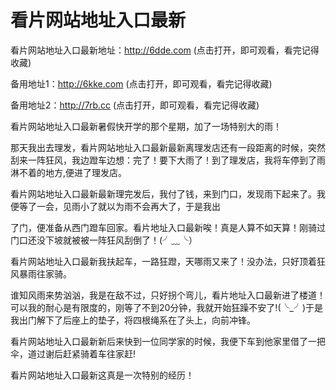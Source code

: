 # 看片网站地址入口最新

看片网站地址入口最新地址：http://6dde.com (点击打开，即可观看，看完记得收藏)

备用地址1：http://6kke.com (点击打开，即可观看，看完记得收藏)

备用地址2：http://7rb.cc (点击打开，即可观看，看完记得收藏)


看片网站地址入口最新暑假快开学的那个星期，加了一场特别大的雨！

那天我出去理发，看片网站地址入口最新最新离理发店还有一段距离的时候，突然刮来一阵狂风，我边蹬车边想：完了！要下大雨了！到了理发店，我将车停到了雨淋不着的地方,便进了理发店。

看片网站地址入口最新最新理完发后，我付了钱，来到门口，发现雨下起来了。我便等了一会，见雨小了就以为雨不会再大了，于是我出

了门，便准备从西门蹬车回家。看片地址入口最新唉！真是人算不如天算！刚骑过门口还没下坡就被被一阵狂风刮倒了！(╯﹏╰）

看片网站地址入口最新我扶起车，一路狂蹬，天哪雨又来了！没办法，只好顶着狂风暴雨往家骑。

谁知风雨来势汹汹，我是在敌不过，只好拐个弯儿，看片地址入口最新进了楼道！可以我的耐心是有限度的，刚等了不到20分钟，我就开始狂躁不安了!(╰_╯)于是我出门解下了后座上的垫子，将四根绳系在了头上，向前冲锋。

看片网站地址入口最新新后来快到一位同学家的时候，我便下车到他家里借了一把伞，道过谢后赶紧骑着车往家赶!

看片网站地址入口最新这真是一次特别的经历！
